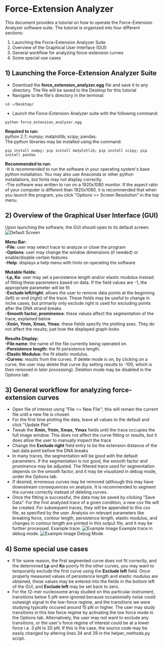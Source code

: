 # Force-Extension Analyzer
This document provides a tutorial on how to operate the Force-Extension Analyzer 
software suite. The tutorial is organized into four different sections:
1) Launching the Force-Extension Analyzer Suite
2) Overview of the Graphical User Interface (GUI)
3) General workflow for analyzing force-extension curves
4) Some special use cases

## 1) Launching the Force-Extension Analyzer Suite
- Download the **force_extension_analyzer.egg** file and save it to any 
directory. The file will be saved to the Desktop for this tutorial
- Navigate to the file's directory in the terminal:
```
cd ~/Desktop/
```

- Launch the Force-Extension Analyzer suite with the following command:
```
python force_extension_analyzer.egg
```

**Required to run:**<br/>
python 2.7; numpy; matplotlib; scipy; pandas; <br/>
The python libraries may be installed using the command:
```
pip install numpy; pip install matplotlib; pip install scipy; pip install pandas
```

**Recommended to run:**<br/>
-It is recommended to run the software in your operating system's base python 
installation. You may also use Anaconda or other python installations, but fonts
 may not display correctly.<br/> 
-The software was written to run on a 1920x1080 monitor. If the aspect ratio of 
your computer is different than 1920x1080, it is recommended that when you 
launch the program, you click "Options >> Screen Resolution" in the top menu.


## 2) Overview of the Graphical User Interface (GUI)
Upon launching the software, the GUI should open to its default screen:
![Default Screen](splash_screen.png?raw=true "Default Screen")

**Menu Bar:**<br/>
**-File**: user may select trace to analyze or close the program<br/>
**-Options**: user may change the window dimensions (if needed) or enable/disable 
certain features<br/>
**-Help**: displays a help menu with hints on operating the software

**Mutable fields:**<br/>
**-Lp, Ko**: user may set a persistence length and/or elastic modulus instead of 
fitting these parameters based on data. If the field values are -1, the appropriate
parameter will be fit<br/>
**-Exclude left/right**: allows the user to remove data points at the beginning 
(left) or end (right) of the trace. These fields may be useful to change in 
niche cases, but primarily only exclude right is used for excluding points after 
the DNA strand breaks<br/>
**-Smooth factor, prominence**: these values affect the segmentation of the trace, 
explained below<br/>
**-Xmin, Ymin, Xmax, Ymax**: these fields specify the plotting axes. They do not 
affect the results; just how the displayed graph looks

**Results Display:**<br/>
**-File name:** the name of the file currently being operated on. <br/>
**-Persistence length:** the fit persistence length. <br/>
**-Elastic Modulus:** the fit elastic modulus.<br/>
**-Curves:** results from the curves. If delete mode is on, by clicking on a curve,
the user may delete that curve (by setting results to -100, which is then 
removed in later processing). Deletion mode may be disabled in the Options tab. 


## 3) General workflow for analyzing force-extension curves
- Open file of interest using "File >> New File"; this will remain the current
file until a new file is chosen
- For the first time plotting the data, leave all values to the default and 
click "Update Plot"
- Tweak the **Xmin, Ymin, Xmax, Ymax** fields until the trace occupies the full 
image window. This does not affect the curve fitting or results, but it does 
allow the user to manually inspect the trace
- Change the **Exclude right** field entry to be the extension distance of the 
last data point before the DNA breaks
- In many traces, the segmentation will be good with the default parameters. If
the segmentation is not good, the smooth factor and prominence may be adjusted.
The filtered trace used for segmentation depends on the smooth factor, and it may
be visualized in debug mode, under the Options tab.
- If desired, erroneous curves may be removed (although this may have downstream
consequences on analysis. It is recommended to segment the curves correctly 
instead of deleting curves.
- Once the fitting is successful, the data may be saved by clicking "Save Data". 
For the first analyzed trace of a given condition, a new csv file will be 
created. For subsequent traces, they will be appended to this csv file, as 
specified by the user. Analysis on relevant parameters like breaking force, 
contour length, persistence length, elastic modulus, and changes in contour length
are printed in this output file, and it may be further processed.
Example trace.
![Example Image](example_img.png?raw=true "Example Image")
Example trace in debug mode.
![Example Image Debug Mode](example_img_debug.png?raw=true "Example Image Debug Mode")

## 4) Some special use cases
- If for some reason, the first segmented curve does not fit correctly, and the 
determined **Lp** and **Ko** poorly fit the other curves, you may want to temporarily 
exclude the first curve using the **Exclude left** field. Once properly measured
values of persistence length and elastic modulus are obtained, these values may be entered into the fields in
the bottom left of the GUI, and **Exclude left** may be set back to zero.
- For the 12-mer nucleosome array studied on this particular instrument, 
transitions below 5 pN were ignored because occaisionally noise could outweigh 
signal in the low-force regime, and the transitions we were studying typically 
occured around 15 pN or higher. The user may study transitions in this low force
regime by activating the low force mode in the Options tab. Alternatively, the 
user may not want to exclude any transitions, or the user's force regime of 
interest could be at a lower force i.e. 3 pN to 20 pN. If this is the case, the
source code may be easily changed by altering lines 34 and 39 in the 
helper_methods.py script. 






